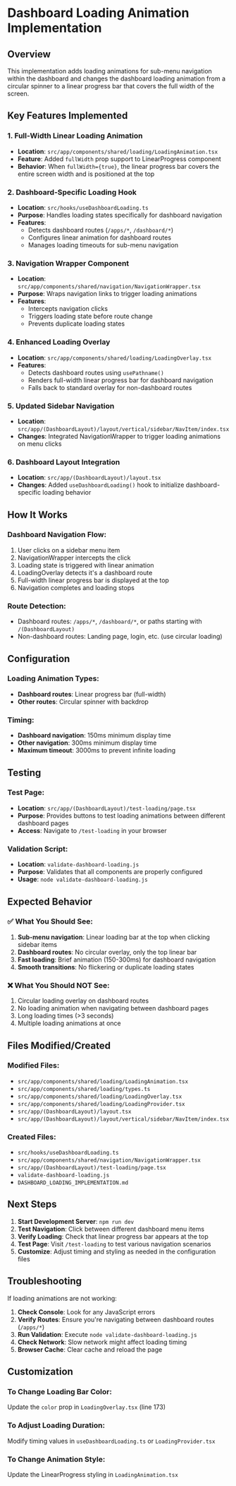 # Dashboard Loading Animation Implementation

## Overview
This implementation adds loading animations for sub-menu navigation within the dashboard and changes the dashboard loading animation from a circular spinner to a linear progress bar that covers the full width of the screen.

## Key Features Implemented

### 1. Full-Width Linear Loading Animation
- **Location**: `src/app/components/shared/loading/LoadingAnimation.tsx`
- **Feature**: Added `fullWidth` prop support to LinearProgress component
- **Behavior**: When `fullWidth={true}`, the linear progress bar covers the entire screen width and is positioned at the top

### 2. Dashboard-Specific Loading Hook
- **Location**: `src/hooks/useDashboardLoading.ts`
- **Purpose**: Handles loading states specifically for dashboard navigation
- **Features**:
  - Detects dashboard routes (`/apps/*`, `/dashboard/*`)
  - Configures linear animation for dashboard routes
  - Manages loading timeouts for sub-menu navigation

### 3. Navigation Wrapper Component
- **Location**: `src/app/components/shared/navigation/NavigationWrapper.tsx`
- **Purpose**: Wraps navigation links to trigger loading animations
- **Features**:
  - Intercepts navigation clicks
  - Triggers loading state before route change
  - Prevents duplicate loading states

### 4. Enhanced Loading Overlay
- **Location**: `src/app/components/shared/loading/LoadingOverlay.tsx`
- **Features**:
  - Detects dashboard routes using `usePathname()`
  - Renders full-width linear progress bar for dashboard navigation
  - Falls back to standard overlay for non-dashboard routes

### 5. Updated Sidebar Navigation
- **Location**: `src/app/(DashboardLayout)/layout/vertical/sidebar/NavItem/index.tsx`
- **Changes**: Integrated NavigationWrapper to trigger loading animations on menu clicks

### 6. Dashboard Layout Integration
- **Location**: `src/app/(DashboardLayout)/layout.tsx`
- **Changes**: Added `useDashboardLoading()` hook to initialize dashboard-specific loading behavior

## How It Works

### Dashboard Navigation Flow:
1. User clicks on a sidebar menu item
2. NavigationWrapper intercepts the click
3. Loading state is triggered with linear animation
4. LoadingOverlay detects it's a dashboard route
5. Full-width linear progress bar is displayed at the top
6. Navigation completes and loading stops

### Route Detection:
- Dashboard routes: `/apps/*`, `/dashboard/*`, or paths starting with `/(DashboardLayout)`
- Non-dashboard routes: Landing page, login, etc. (use circular loading)

## Configuration

### Loading Animation Types:
- **Dashboard routes**: Linear progress bar (full-width)
- **Other routes**: Circular spinner with backdrop

### Timing:
- **Dashboard navigation**: 150ms minimum display time
- **Other navigation**: 300ms minimum display time
- **Maximum timeout**: 3000ms to prevent infinite loading

## Testing

### Test Page:
- **Location**: `src/app/(DashboardLayout)/test-loading/page.tsx`
- **Purpose**: Provides buttons to test loading animations between different dashboard pages
- **Access**: Navigate to `/test-loading` in your browser

### Validation Script:
- **Location**: `validate-dashboard-loading.js`
- **Purpose**: Validates that all components are properly configured
- **Usage**: `node validate-dashboard-loading.js`

## Expected Behavior

### ✅ What You Should See:
1. **Sub-menu navigation**: Linear loading bar at the top when clicking sidebar items
2. **Dashboard routes**: No circular overlay, only the top linear bar
3. **Fast loading**: Brief animation (150-300ms) for dashboard navigation
4. **Smooth transitions**: No flickering or duplicate loading states

### ❌ What You Should NOT See:
1. Circular loading overlay on dashboard routes
2. No loading animation when navigating between dashboard pages
3. Long loading times (>3 seconds)
4. Multiple loading animations at once

## Files Modified/Created

### Modified Files:
- `src/app/components/shared/loading/LoadingAnimation.tsx`
- `src/app/components/shared/loading/types.ts`
- `src/app/components/shared/loading/LoadingOverlay.tsx`
- `src/app/components/shared/loading/LoadingProvider.tsx`
- `src/app/(DashboardLayout)/layout.tsx`
- `src/app/(DashboardLayout)/layout/vertical/sidebar/NavItem/index.tsx`

### Created Files:
- `src/hooks/useDashboardLoading.ts`
- `src/app/components/shared/navigation/NavigationWrapper.tsx`
- `src/app/(DashboardLayout)/test-loading/page.tsx`
- `validate-dashboard-loading.js`
- `DASHBOARD_LOADING_IMPLEMENTATION.md`

## Next Steps

1. **Start Development Server**: `npm run dev`
2. **Test Navigation**: Click between different dashboard menu items
3. **Verify Loading**: Check that linear progress bar appears at the top
4. **Test Page**: Visit `/test-loading` to test various navigation scenarios
5. **Customize**: Adjust timing and styling as needed in the configuration files

## Troubleshooting

If loading animations are not working:

1. **Check Console**: Look for any JavaScript errors
2. **Verify Routes**: Ensure you're navigating between dashboard routes (`/apps/*`)
3. **Run Validation**: Execute `node validate-dashboard-loading.js`
4. **Check Network**: Slow network might affect loading timing
5. **Browser Cache**: Clear cache and reload the page

## Customization

### To Change Loading Bar Color:
Update the `color` prop in `LoadingOverlay.tsx` (line 173)

### To Adjust Loading Duration:
Modify timing values in `useDashboardLoading.ts` or `LoadingProvider.tsx`

### To Change Animation Style:
Update the LinearProgress styling in `LoadingAnimation.tsx`